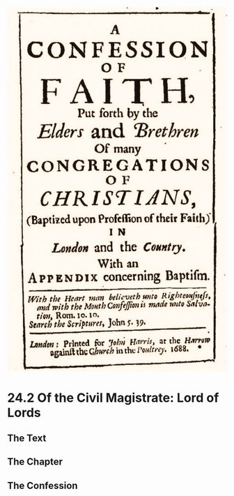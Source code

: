 <img class="intro-right" src="art-1689.png">

# 24.2 Of the Civil Magistrate: Lord of Lords

## The Text

## The Chapter

## The Confession

